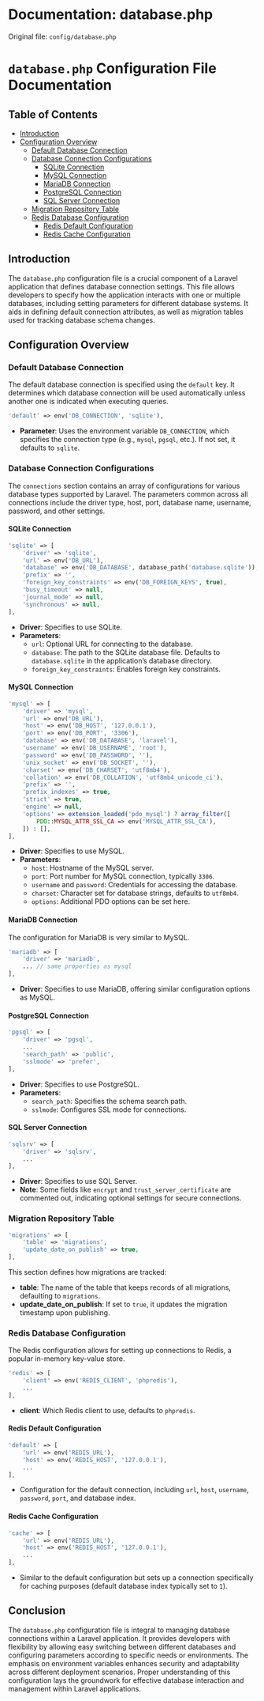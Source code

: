 # Documentation: database.php

Original file: `config/database.php`

# `database.php` Configuration File Documentation

## Table of Contents
- [Introduction](#introduction)
- [Configuration Overview](#configuration-overview)
  - [Default Database Connection](#default-database-connection)
  - [Database Connection Configurations](#database-connection-configurations)
    - [SQLite Connection](#sqlite-connection)
    - [MySQL Connection](#mysql-connection)
    - [MariaDB Connection](#mariadb-connection)
    - [PostgreSQL Connection](#pgsql-connection)
    - [SQL Server Connection](#sqlsrv-connection)
  - [Migration Repository Table](#migration-repository-table)
  - [Redis Database Configuration](#redis-database-configuration)
    - [Redis Default Configuration](#redis-default-configuration)
    - [Redis Cache Configuration](#redis-cache-configuration)

## Introduction
The `database.php` configuration file is a crucial component of a Laravel application that defines database connection settings. This file allows developers to specify how the application interacts with one or multiple databases, including setting parameters for different database systems. It aids in defining default connection attributes, as well as migration tables used for tracking database schema changes.

## Configuration Overview

### Default Database Connection
The default database connection is specified using the `default` key. It determines which database connection will be used automatically unless another one is indicated when executing queries.

```php
'default' => env('DB_CONNECTION', 'sqlite'),
```

- **Parameter**: Uses the environment variable `DB_CONNECTION`, which specifies the connection type (e.g., `mysql`, `pgsql`, etc.). If not set, it defaults to `sqlite`.

### Database Connection Configurations
The `connections` section contains an array of configurations for various database types supported by Laravel. The parameters common across all connections include the driver type, host, port, database name, username, password, and other settings.

#### SQLite Connection
```php
'sqlite' => [
    'driver' => 'sqlite',
    'url' => env('DB_URL'),
    'database' => env('DB_DATABASE', database_path('database.sqlite')),
    'prefix' => '',
    'foreign_key_constraints' => env('DB_FOREIGN_KEYS', true),
    'busy_timeout' => null,
    'journal_mode' => null,
    'synchronous' => null,
],
```
- **Driver**: Specifies to use SQLite.
- **Parameters**:
  - `url`: Optional URL for connecting to the database.
  - `database`: The path to the SQLite database file. Defaults to `database.sqlite` in the application’s database directory.
  - `foreign_key_constraints`: Enables foreign key constraints.
  
#### MySQL Connection
```php
'mysql' => [
    'driver' => 'mysql',
    'url' => env('DB_URL'),
    'host' => env('DB_HOST', '127.0.0.1'),
    'port' => env('DB_PORT', '3306'),
    'database' => env('DB_DATABASE', 'laravel'),
    'username' => env('DB_USERNAME', 'root'),
    'password' => env('DB_PASSWORD', ''),
    'unix_socket' => env('DB_SOCKET', ''),
    'charset' => env('DB_CHARSET', 'utf8mb4'),
    'collation' => env('DB_COLLATION', 'utf8mb4_unicode_ci'),
    'prefix' => '',
    'prefix_indexes' => true,
    'strict' => true,
    'engine' => null,
    'options' => extension_loaded('pdo_mysql') ? array_filter([
        PDO::MYSQL_ATTR_SSL_CA => env('MYSQL_ATTR_SSL_CA'),
    ]) : [],
],
```
- **Driver**: Specifies to use MySQL.
- **Parameters**:
  - `host`: Hostname of the MySQL server.
  - `port`: Port number for MySQL connection, typically `3306`.
  - `username` and `password`: Credentials for accessing the database.
  - `charset`: Character set for database strings, defaults to `utf8mb4`.
  - `options`: Additional PDO options can be set here.

#### MariaDB Connection
The configuration for MariaDB is very similar to MySQL.

```php
'mariadb' => [
    'driver' => 'mariadb',
    ... // same properties as mysql
],
```
- **Driver**: Specifies to use MariaDB, offering similar configuration options as MySQL.

#### PostgreSQL Connection
```php
'pgsql' => [
    'driver' => 'pgsql',
    ...
    'search_path' => 'public',
    'sslmode' => 'prefer',
],
```
- **Driver**: Specifies to use PostgreSQL.
- **Parameters**:
  - `search_path`: Specifies the schema search path.
  - `sslmode`: Configures SSL mode for connections.

#### SQL Server Connection
```php
'sqlsrv' => [
    'driver' => 'sqlsrv',
    ...
],
```
- **Driver**: Specifies to use SQL Server.
- **Note**: Some fields like `encrypt` and `trust_server_certificate` are commented out, indicating optional settings for secure connections.

### Migration Repository Table
```php
'migrations' => [
    'table' => 'migrations',
    'update_date_on_publish' => true,
],
```
This section defines how migrations are tracked:
- **table**: The name of the table that keeps records of all migrations, defaulting to `migrations`.
- **update_date_on_publish**: If set to `true`, it updates the migration timestamp upon publishing.

### Redis Database Configuration
The Redis configuration allows for setting up connections to Redis, a popular in-memory key-value store.

```php
'redis' => [
    'client' => env('REDIS_CLIENT', 'phpredis'),
    ...
],
```
- **client**: Which Redis client to use, defaults to `phpredis`.

#### Redis Default Configuration
```php
'default' => [
    'url' => env('REDIS_URL'),
    'host' => env('REDIS_HOST', '127.0.0.1'),
    ...
],
```
- Configuration for the default connection, including `url`, `host`, `username`, `password`, `port`, and database index.

#### Redis Cache Configuration
```php
'cache' => [
    'url' => env('REDIS_URL'),
    'host' => env('REDIS_HOST', '127.0.0.1'),
    ...
],
```
- Similar to the default configuration but sets up a connection specifically for caching purposes (default database index typically set to `1`).

## Conclusion
The `database.php` configuration file is integral to managing database connections within a Laravel application. It provides developers with flexibility by allowing easy switching between different databases and configuring parameters according to specific needs or environments. The emphasis on environment variables enhances security and adaptability across different deployment scenarios. Proper understanding of this configuration lays the groundwork for effective database interaction and management within Laravel applications.